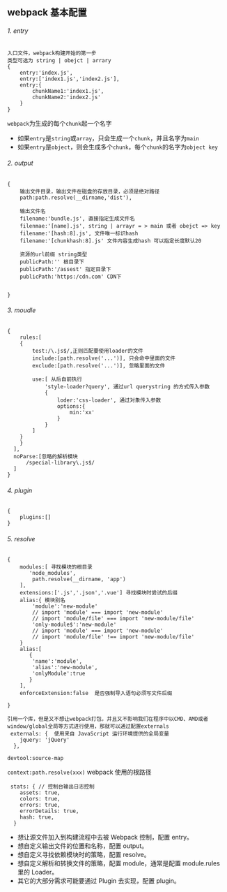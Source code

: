## webpack 基本配置

###### 1. entry
```
入口文件，webpack构建开始的第一步
类型可选为 string | obejct | arrary
{
    entry:'index.js',
    entry:['index1.js','index2.js'],
    entry:{
        chunkName1:'index1.js',
        chunkName2:'index2.js'
    }
}
```

`webpack`为生成的每个`chunk`起一个名字
 * 如果`entry`是`string`或`array`，只会生成一个`chunk`，并且名字为`main`
 * 如果`entry`是`object`，则会生成多个`chunk`，每个`chunk`的名字为`object key`

###### 2. output
```
{
    输出文件目录，输出文件在磁盘的存放目录，必须是绝对路径
    path:path.resolve(__dirname,'dist'),

    输出文件名
    filename:'bundle.js', 直接指定生成文件名
    filenmae:'[name].js', string | arrayr = > main 或者 obejct => key
    filename:'[hash:8].js', 文件唯一标识hash
    filename:'[chunkhash:8].js' 文件内容生成hash 可以指定长度默认20

    资源的url前缀 string类型
    publicPath:'' 根目录下
    publicPath:'/assest' 指定目录下
    publicPath:'https:/cdn.com' CDN下


}
```

###### 3. moudle
```
{
    rules:[
    {
        test:/\.js$/,正则匹配要使用loader的文件
        include:[path.resolve('...')], 只会命中里面的文件
        exclude:[path.resolve('...')], 忽略里面的文件

        use:[ 从后自前执行
            'style-loader?query', 通过url querystring 的方式传入参数
            {
                loder:'css-loader', 通过对象传入参数
                options:{
                    min:'xx'
                }
            }
        ]
    }
    }
  ],
  noParse:[忽略的解析模块
      /special-library\.js$/
  ]
}
```



###### 4. plugin
```
{
    plugins:[]
}
```

###### 5. resolve

```
{
    modules:[ 寻找模块的根目录
       'node_modules',
        path.resolve(__dirname, 'app')
    ],
    extensions:['.js','.json','.vue'] 寻找模块时尝试的后缀
    alias:{ 模块别名
        'module':'new-module'
        // import 'module' === import 'new-module'
        // import 'module/file' === import 'new-module/file'
        'only-module$':'new-module'
        // import 'module' === import 'new-module'
        // import 'module/file' !== import 'new-module/file'
    }
    alias:[
       {
        'name':'module',
        'alias':'new-module',
        'onlyModule':true
       }
    ],
    enforceExtension:false  是否强制导入语句必须写文件后缀

}
```

```
引用一个库，但是又不想让webpack打包，并且又不影响我们在程序中以CMD、AMD或者window/global全局等方式进行使用，那就可以通过配置externals
 externals: {  使用来自 JavaScript 运行环境提供的全局变量
    jquery: 'jQuery'
  },
```


`devtool:source-map`

`context:path.resolve(xxx)` webpack 使用的根路径

```
 stats: { // 控制台输出日志控制
    assets: true,
    colors: true,
    errors: true,
    errorDetails: true,
    hash: true,
  }

```



* 想让源文件加入到构建流程中去被 Webpack 控制，配置 entry。
* 想自定义输出文件的位置和名称，配置 output。
* 想自定义寻找依赖模块时的策略，配置 resolve。
* 想自定义解析和转换文件的策略，配置 module，通常是配置 module.rules 里的 Loader。
* 其它的大部分需求可能要通过 Plugin 去实现，配置 plugin。

























